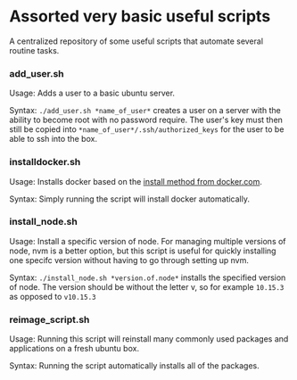 # Assorted very basic useful scripts


A centralized repository of some useful scripts that automate several routine tasks.

### add_user.sh
Usage: Adds a user to a basic ubuntu server.

Syntax: `./add_user.sh *name_of_user*` creates a user on a server with the ability to become root with no password require. The user's key must then still be copied into `*name_of_user*/.ssh/authorized_keys` for the user to be able to ssh into the box.

### installdocker.sh
Usage: Installs docker based on the [install method from docker.com](https://docs.docker.com/engine/install/ubuntu/).

Syntax: Simply running the script will install docker automatically.

### install_node.sh
Usage: Install a specific version of node. For managing multiple versions of node, nvm is a better option, but this script is useful for quickly installing one specifc version without having to go through setting up nvm.

Syntax: `./install_node.sh *version.of.node*` installs the specified version of node. The version should be without the letter v, so for example `10.15.3` as opposed to `v10.15.3`

### reimage_script.sh
Usage: Running this script will reinstall many commonly used packages and applications on a fresh ubuntu box.

Syntax: Running the script automatically installs all of the packages.
